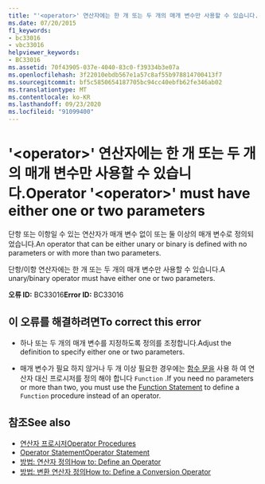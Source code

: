 ```yaml
---
title: "'<operator>' 연산자에는 한 개 또는 두 개의 매개 변수만 사용할 수 있습니다."
ms.date: 07/20/2015
f1_keywords:
- bc33016
- vbc33016
helpviewer_keywords:
- BC33016
ms.assetid: 70f43905-037e-4040-83c0-f39334b3e07a
ms.openlocfilehash: 3f22010ebdb567e1a57c8af55b978814700413f7
ms.sourcegitcommit: bf5c5850654187705bc94cc40ebfb62fe346ab02
ms.translationtype: MT
ms.contentlocale: ko-KR
ms.lasthandoff: 09/23/2020
ms.locfileid: "91099400"
---
```

# <a name="operator-operator-must-have-either-one-or-two-parameters"></a><span data-ttu-id="d43da-102">'\<operator>' 연산자에는 한 개 또는 두 개의 매개 변수만 사용할 수 있습니다.</span><span class="sxs-lookup"><span data-stu-id="d43da-102">Operator '\<operator>' must have either one or two parameters</span></span>

<span data-ttu-id="d43da-103">단항 또는 이항일 수 있는 연산자가 매개 변수 없이 또는 둘 이상의 매개 변수로 정의되었습니다.</span><span class="sxs-lookup"><span data-stu-id="d43da-103">An operator that can be either unary or binary is defined with no parameters or with more than two parameters.</span></span>  
  
 <span data-ttu-id="d43da-104">단항/이항 연산자에는 한 개 또는 두 개의 매개 변수만 사용할 수 있습니다.</span><span class="sxs-lookup"><span data-stu-id="d43da-104">A unary/binary operator must have either one or two parameters.</span></span>  
  
 <span data-ttu-id="d43da-105">**오류 ID:** BC33016</span><span class="sxs-lookup"><span data-stu-id="d43da-105">**Error ID:** BC33016</span></span>  
  
## <a name="to-correct-this-error"></a><span data-ttu-id="d43da-106">이 오류를 해결하려면</span><span class="sxs-lookup"><span data-stu-id="d43da-106">To correct this error</span></span>  
  
- <span data-ttu-id="d43da-107">하나 또는 두 개의 매개 변수를 지정하도록 정의를 조정합니다.</span><span class="sxs-lookup"><span data-stu-id="d43da-107">Adjust the definition to specify either one or two parameters.</span></span>  
  
- <span data-ttu-id="d43da-108">매개 변수가 필요 하지 않거나 두 개 이상 필요한 경우에는 [함수 문을](../language-reference/statements/function-statement.md) 사용 하 여 연산자 대신 프로시저를 정의 해야 합니다 `Function` .</span><span class="sxs-lookup"><span data-stu-id="d43da-108">If you need no parameters or more than two, you must use the [Function Statement](../language-reference/statements/function-statement.md) to define a `Function` procedure instead of an operator.</span></span>  
  
## <a name="see-also"></a><span data-ttu-id="d43da-109">참조</span><span class="sxs-lookup"><span data-stu-id="d43da-109">See also</span></span>

- [<span data-ttu-id="d43da-110">연산자 프로시저</span><span class="sxs-lookup"><span data-stu-id="d43da-110">Operator Procedures</span></span>](../programming-guide/language-features/procedures/operator-procedures.md)
- [<span data-ttu-id="d43da-111">Operator Statement</span><span class="sxs-lookup"><span data-stu-id="d43da-111">Operator Statement</span></span>](../language-reference/statements/operator-statement.md)
- [<span data-ttu-id="d43da-112">방법: 연산자 정의</span><span class="sxs-lookup"><span data-stu-id="d43da-112">How to: Define an Operator</span></span>](../programming-guide/language-features/procedures/how-to-define-an-operator.md)
- [<span data-ttu-id="d43da-113">방법: 변환 연산자 정의</span><span class="sxs-lookup"><span data-stu-id="d43da-113">How to: Define a Conversion Operator</span></span>](../programming-guide/language-features/procedures/how-to-define-a-conversion-operator.md)
